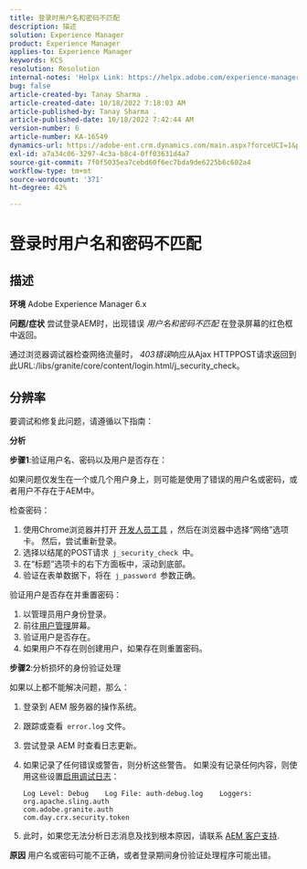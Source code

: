 ```yaml
---
title: 登录时用户名和密码不匹配
description: 描述
solution: Experience Manager
product: Experience Manager
applies-to: Experience Manager
keywords: KCS
resolution: Resolution
internal-notes: 'Helpx Link: https://helpx.adobe.com/experience-manager/kb/user-name-and-password-do-not-match-on-login.html'
bug: false
article-created-by: Tanay Sharma .
article-created-date: 10/18/2022 7:18:03 AM
article-published-by: Tanay Sharma .
article-published-date: 10/18/2022 7:42:44 AM
version-number: 6
article-number: KA-16549
dynamics-url: https://adobe-ent.crm.dynamics.com/main.aspx?forceUCI=1&pagetype=entityrecord&etn=knowledgearticle&id=aa107f00-b54e-ed11-bba2-0022480868ff
exl-id: a7a34c06-3297-4c3a-b8c4-0ff03631d4a7
source-git-commit: 7f0f5035ea7cebd60f6ec7bda9de6225b6c602a4
workflow-type: tm+mt
source-wordcount: '371'
ht-degree: 42%

---
```


# 登录时用户名和密码不匹配

## 描述

<b>环境</b>
Adobe Experience Manager 6.x


<b>问题/症状</b>
尝试登录AEM时，出现错误 *用户名和密码不匹配* 在登录屏幕的红色框中返回。

通过浏览器调试器检查网络流量时， *403错误*&#x200B;响应从Ajax HTTPPOST请求返回到此URL:/libs/granite/core/content/login.html/j_security_check。


## 分辨率


要调试和修复此问题，请遵循以下指南：

<b>分析</b>

<b>步骤1</b>:验证用户名、密码以及用户是否存在：

如果问题仅发生在一个或几个用户身上，则可能是使用了错误的用户名或密码，或者用户不存在于AEM中。

检查密码：

1. 使用Chrome浏览器并打开 [开发人员工具](https://developer.chrome.com/devtools) ，然后在浏览器中选择“网络”选项卡。 然后，尝试重新登录。
2. 选择以结尾的POST请求` j_security_check `中。
3. 在“标题”选项卡的右下方面板中，滚动到底部。
4. 验证在表单数据下，将在` j_password `参数正确。


验证用户是否存在并重置密码：

1. 以管理员用户身份登录。
2. 前往[用户管理](https://docs.adobe.com/content/help/zh-Hans/experience-manager-65/administering/home.html?topic=/experience-manager/6-5/sites/administering/morehelp/security.ug.js)屏幕。
3. 验证用户是否存在。
4. 如果用户不存在则创建用户，如果存在则重置密码。


<b>步骤2</b>:分析损坏的身份验证处理

如果以上都不能解决问题，那么：

1. 登录到 AEM 服务器的操作系统。
2. 跟踪或查看` error.log` 文件。
3. 尝试登录 AEM 时查看日志更新。
4. 如果记录了任何错误或警告，则分析这些警告。 如果没有记录任何内容，则使用这些设置[启用调试日志](https://docs.adobe.com/content/help/zh-Hans/experience-manager-65/deploying/configuring/configure-logging.html)：




   ```
   Log Level: Debug    Log File: auth-debug.log    Loggers:    org.apache.sling.auth
   com.adobe.granite.auth
   com.day.crx.security.token
   ```
5. 此时，如果您无法分析日志消息及找到根本原因，请联系 [AEM 客户支持](https://experienceleague.adobe.com/?lang=zh-Hans?support-solution=Experience+Manager#support).



<b>原因</b>
用户名或密码可能不正确，或者登录期间身份验证处理程序可能出错。
